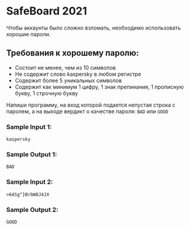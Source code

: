 # SafeBoard 2021
Чтобы аккаунты было сложно взломать, необходимо использовать хорошие пароли.

## Требования к хорошему паролю:

- Состоит не менее, чем из 10 символов
- Не содержит слово kaspersky в любом регистре
- Содержит более 5 уникальных символов
- Содержит как минимум 1 цифру, 1 знак препинания, 1 прописную букву, 1 строчную букву

Напиши программу, на вход которой подается непустая строка с паролем, а на выходе вердикт о качестве пароля:
`BAD` или `GOOD`

### Sample Input 1:
`kaspersky`
### Sample Output 1:
`BAD`

### Sample Input 2:
`>64Sg^}BrbW8J4JX`
### Sample Output 2:
`GOOD`
